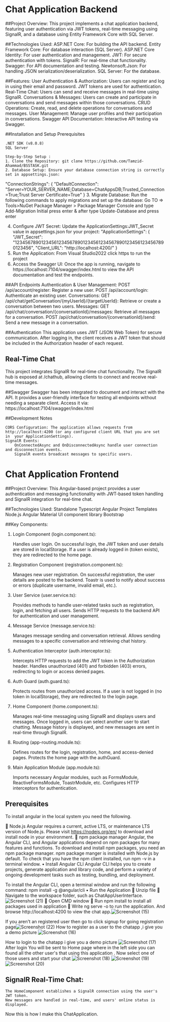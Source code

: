 # Chat Application Backend

##Project Overview:
This project implements a chat application backend, featuring user authentication via JWT tokens, real-time messaging using SignalR, and a database using Entity Framework Core with SQL Server.

##Technologies Used:
ASP.NET Core: For building the API backend.
Entity Framework Core: For database interaction (SQL Server).
ASP.NET Core Identity: For user authentication and management.
JWT: For secure authentication with tokens.
SignalR: For real-time chat functionality.
Swagger: For API documentation and testing.
Newtonsoft.Json: For handling JSON serialization/deserialization.
SQL Server: For the database.


##Features:
User Authentication & Authorization: Users can register and log in using their email and password. JWT tokens are used for authentication.
Real-Time Chat: Users can send and receive messages in real-time using SignalR.
Conversations & Messages: Users can create and participate in conversations and send messages within those conversations.
CRUD Operations: Create, read, and delete operations for conversations and messages.
User Management: Manage user profiles and their participation in conversations.
Swagger API Documentation: Interactive API testing via Swagger.

##Installation and Setup
Prerequisites

    .NET SDK (v8.0.8)
    SQL Server

    Step-by-Step Setup :
    1. Clone the Repository: git clone https://github.com/Tamzid-Ahammad/BSSTASK.git
    2. Database Setup: Ensure your database connection string is correctly set in appsettings.json:
 "ConnectionStrings": {
  "DefaultConnection": "Server=YOUR_SERVER_NAME;Database=ChatAppsDB;Trusted_Connection=True;Trust Server Certificate=True"
}
3. Migrate Database: Run the following commands to apply migrations and set up the database:
Go TO => Tools>NuGet Package Manager > Package Manager Console and type
 Add-Migration Initial press enter & after type Update-Database and press enter

4. Configure JWT Secret: Update the ApplicationSettings:JWT_Secret value in appsettings.json for your project:
   "ApplicationSettings": {
  "JWT_Secret": "1234567890123456123456789012345612345678901234561234567890123456",
  "Client_URL": "http://localhost:4200/"
}
5. Run the Application: From Visual Studio2022 click https to run the project
6. Access the Swagger UI: Once the app is running, navigate to https://localhost:7104/swagger/index.html to view the API documentation and test the endpoints.

##API Endpoints
Authentication & User Management:
    POST /api/account/register: Register a new user.
    POST /api/account/login: Authenticate an existing user.
Conversations:
    GET /api/chat/getConversation/{myUserId}/{targetUserId}: Retrieve or create a conversation between two users.
Messages:
    GET /api/chat/conversation/{conversationId}/messages: Retrieve all messages for a conversation.
    POST /api/chat/conversation/{conversationId}/send: Send a new message in a conversation.

##Authentication
This application uses JWT (JSON Web Token) for secure communication. After logging in, the client receives a JWT token that should be included in the Authorization header of each request.

## Real-Time Chat
This project integrates SignalR for real-time chat functionality. The SignalR hub is exposed at /chathub, allowing clients to connect and receive real-time messages.

##Swagger
Swagger has been integrated to document and interact with the API. It provides a user-friendly interface for testing all endpoints without needing a separate client.
    Access it via: https://localhost:7104/swagger/index.html

##Development Notes

    CORS Configuration: The application allows requests from http://localhost:4200 (or any configured client URL that you are set in  your ApplicationSettings).
    SignalR Events:
        OnConnectedAsync and OnDisconnectedAsync handle user connection and disconnection events.
        SignalR events broadcast messages to specific users.



# Chat Application Frontend


##Project Overview:
This Angular-based project provides a user authentication and messaging functionality with JWT-based token handling and SignalR integration for real-time chat.

##Technologies Used:
Standalone Typescript Angular Project Templates
Node.js
Angular Material UI component library
Bootstrap

##Key Components:
1. Login Component (login.component.ts):

    Handles user login.
    On successful login, the JWT token and user details are stored in localStorage.
    If a user is already logged in (token exists), they are redirected to the home 
    page.
2. Registration Component (registration.component.ts):

    Manages new user registration.
    On successful registration, the user details are posted to the backend.
    Toastr is used to notify about success or errors (duplicate username, invalid 
    email, etc.).
3. User Service (user.service.ts):

    Provides methods to handle user-related tasks such as registration, login, and fetching all users.
    Sends HTTP requests to the backend API for authentication and user management.
4. Message Service (message.service.ts):

    Manages message sending and conversation retrieval.
    Allows sending messages to a specific conversation and retrieving chat history.
5. Authentication Interceptor (auth.interceptor.ts):

    Intercepts HTTP requests to add the JWT token in the Authorization header.
    Handles unauthorized (401) and forbidden (403) errors, redirecting to login or access denied pages.
6. Auth Guard (auth.guard.ts):

    Protects routes from unauthorized access. If a user is not logged in (no token in localStorage), they are redirected to the login page.
7. Home Component (home.component.ts):

    Manages real-time messaging using SignalR and displays users and messages.
    Once logged in, users can select another user to start chatting.
    Message history is displayed, and new messages are sent in real-time through SignalR.
8. Routing (app-routing.module.ts):

    Defines routes for the login, registration, home, and access-denied pages.
    Protects the home page with the authGuard.
9. Main Application Module (app.module.ts):

    Imports necessary Angular modules, such as FormsModule, ReactiveFormsModule, ToastrModule, etc.
    Configures HTTP interceptors for authentication.

##	Prerequisites
To install angular in the local system you need the following.

	Node.js
Angular requires a current, active LTS, or maintenance LTS version of Node.js.  Please 
visit https://nodejs.org/en/   to download and install node in your environment.
	npm package manager
Angular, the Angular CLI, and Angular applications depend on npm packages for many features and functions. To download and install npm packages, you need an npm package manager. npm package manger is installed with Node.js by default. To check that you have the npm client installed, run npm -v in a terminal window.
•	Install Angular CLI
Angular CLI helps you to create projects, generate application and library code, and perform a variety of ongoing development tasks such as testing, bundling, and deployment.

To install the Angular CLI, open a terminal window and run the following command:
npm install -g @angular/cli
•	Run the Application
	Unzip file
	Navigate to the workspace folder, such as ChatAppUserInterface.
![Screenshot (21)](https://github.com/user-attachments/assets/090b9970-0fef-4a6b-a812-3b2fb01a0dea)
	Open CMD window 
	Run npm install to install all packages used in application
	Write ng serve -o to run the application. And browse http://localhost:4200 to view the chat app.![Screenshot (15)](https://github.com/user-attachments/assets/5361be7f-c64a-4d49-a221-d1d7c64bbe67)
  
If you aren't an registered user then go to click signup for going registration page![Screenshot (22)](https://github.com/user-attachments/assets/d4527db2-5d51-4d87-ae76-7c8d7459071b)
How to register as a user to the chatapp ,i give you a demo picture 
![Screenshot (16)](https://github.com/user-attachments/assets/6e523abd-5ab4-419c-9519-4940ac376b3e)

How to login to the chatapp i give you a demo picture 
![Screenshot (17)](https://github.com/user-attachments/assets/c83d6315-008f-4ded-8ab5-ce1d5377f424)
After login You will be sent to Home page where in the left side you can found all the other user's that using this application . Now select one of those users and start your chat
![Screenshot (18)](https://github.com/user-attachments/assets/d0cf06a5-11eb-421a-aadc-70d32ca52285)
![Screenshot (19)](https://github.com/user-attachments/assets/7451fb34-7c27-446a-92fe-4dd6436bf4e3)
![Screenshot (20)](https://github.com/user-attachments/assets/38fcc855-7ca3-4fb1-a8d7-5f9d87033a32)
## SignalR Real-Time Chat:

    The HomeComponent establishes a SignalR connection using the user's JWT token.
    New messages are handled in real-time, and users' online status is displayed.

Now this is how I make this ChatApplication.
